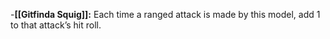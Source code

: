 -**[[Gitfinda Squig]]:** Each time a ranged attack is made by this model, add 1 to that attack’s hit roll.